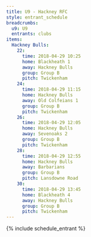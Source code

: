 ```yaml
---
title: U9 - Hackney RFC
style: entrant_schedule
breadcrumbs:
  u9: U9
  entrants: clubs
items:
  Hackney Bulls:
    22:
      time: 2018-04-29 10:25
      home: Blackheath 1
      away: Hackney Bulls
      group: Group B
      pitch: Twickenham
    24:
      time: 2018-04-29 11:15
      home: Hackney Bulls
      away: Old Colfeians 1
      group: Group B
      pitch: Twickenham
    26:
      time: 2018-04-29 12:05
      home: Hackney Bulls
      away: Sevenoaks 2
      group: Group B
      pitch: Twickenham
    28:
      time: 2018-04-29 12:55
      home: Hackney Bulls
      away: Barbarians
      group: Group B
      pitch: Lansdowne Road
    30:
      time: 2018-04-29 13:45
      home: Blackheath 4
      away: Hackney Bulls
      group: Group B
      pitch: Twickenham
---
```


{% include schedule_entrant %}
